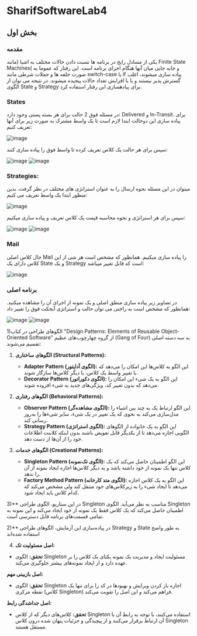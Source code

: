 ﻿# SharifSoftwareLab4
## بخش اول
### مقدمه
یکی از مسادل رایج در برنامه ها نسبت دادن حالات مختلف به اشیا (مانند Finite State Machines( و جابه جایی میان آنها هنگام اجرای برنامه است. این رفتار که عموما به صورت حلقه ها و جملات شرطی مانند switch-case یا if پیاده سازی میشوند، اغلب گسترش پذیر نیستند و یا با افزایش تعداد حالات پیجیده میشوند. در نتیجه می توان از الگوی State و Strategy برای پیادهسازی این رفتار استفاده کرد.
### States
در مسئله فوق 2 حالت برای هر بسته پستی وجود دارد: Delivered و In-Transit. برای پیاده سازی این دوحالت ابتدا لازم است تا یک واسط مشترک به صورت زیر برای آنها تعریف کنیم:

![image](https://github.com/kamayrtaeb/SharifSoftwareLab4/assets/59438691/7ca51443-47ac-4ed7-8c02-4d0ea81dc30f)

سپس برای هر حالت یک کلاس تعریف کرده تا واسط فوق را پیاده سازی کنند:

![image](https://github.com/kamayrtaeb/SharifSoftwareLab4/assets/59438691/4d334ff8-b0dc-478c-bb75-809fb86af5ba)
![image](https://github.com/kamayrtaeb/SharifSoftwareLab4/assets/59438691/1700011a-0e24-4a8a-9387-b6f493f50d7c)

### Strategies:
میتوان در این مسئله نحوه ارسال را به عنوان استراتژی های مختلف در نظر گرفت. بدین منظور ابتدا یک واسط تعریف می کنیم:

![image](https://github.com/kamayrtaeb/SharifSoftwareLab4/assets/59438691/e672dd9f-5890-4345-9bf1-5f43d51e8677)

سپس برای هر استراتژی و نحوه محاسبه قیمت یک کلاس تعریف و پیاده سازی میکنیم:

![image](https://github.com/kamayrtaeb/SharifSoftwareLab4/assets/59438691/54435838-3cf0-4c5c-b1fe-258c1d72fbc4)
![image](https://github.com/kamayrtaeb/SharifSoftwareLab4/assets/59438691/13807aaf-52e6-45e0-b34d-63b5ebdd9348)


### Mail
حال کلاس اصلی Mail را پیاده سازی میکنیم. همانظور که مشخص است هر شی از این کلاس دارای یک State و یک Strategy است که قابل تغییر میباشد:

![image](https://github.com/kamayrtaeb/SharifSoftwareLab4/assets/59438691/e091103f-c3df-471e-bd0b-e2ebd0d164c0)
### برنامه اصلی
در تصاویر زیر پیاده سازی منطق اصلی و یک نمونه از اجرای آن را مشاهده میکنید. همانطور که مشخص است به راحتی می توان حالت و استراتژی آبجکت فوق را تغییر داد:

![image](https://github.com/kamayrtaeb/SharifSoftwareLab4/assets/59438691/3acf98cb-f48d-4284-a42c-5a8b33242f0a)
![image](https://github.com/kamayrtaeb/SharifSoftwareLab4/assets/59438691/d063e76f-8666-4c41-af87-6264e76d0e45)



 
1)الگوهای طراحی در کتاب "Design Patterns: Elements of Reusable Object-Oriented Software" از گروه چهارچوب‌های عظیم (Gang of Four) به سه دسته اصلی تقسیم می‌شوند:

1. **الگوهای ساختاری (Structural Patterns):**
   - **Adapter Pattern (الگوی آداپتور):** این الگو به کلاس‌ها این امکان را می‌دهد که با تغییر واسط یک کلاس، با دیگر کلاس‌ها سازگار شوند.
   - **Decorator Pattern (الگوی دکوراتور):** این الگو به یک شیء این امکان را می‌دهد که بدون تغییر کد، ویژگی‌های جدید به شیء افزوده شوند.

2. **الگوهای رفتاری (Behavioral Patterns):**
   - **Observer Pattern (الگوی مشاهده‌گر):** این الگو ارتباط یک به چند بین اشیاء را مدل‌سازی می‌کند به نحوی که یک تغییر در یک شیء، سایر شیءها را به‌روز رسانی کند.
   - **Strategy Pattern (الگوی استراتژی):** این الگو به یک خانواده از الگوهای الگویی اجازه می‌دهد تا از یکدیگر قابل تعویض باشند بدون اینکه کلاینت اطلاعات خود را از آن‌ها از دست دهد.

3. **الگوهای خدمات (Creational Patterns):**
   - **Singleton Pattern (الگوی تک‌نمونه):** این الگو اطمینان حاصل می‌کند که یک کلاس تنها یک نمونه از خود داشته باشد و به دیگر کلاس‌ها اجازه ایجاد نمونه از آن را ندهد.
   - **Factory Method Pattern (الگوی متد کارخانه):** این الگو به یک کلاس اجازه می‌دهد تا ایجاد شیء را به زیرکلاس‌های خود منتقل کند ولی مشخص می‌کند که کدام کلاس باید ایجاد شود.

3)** در این سناریو، الگوی طراحی Singleton مناسب به نظر می‌آید. الگوی Singleton اطمینان حاصل می‌کند که یک کلاس فقط یک نمونه از خود ایجاد می‌کند و این نمونه به تمامی قسمت‌های برنامه قابل دسترسی است.


2)** در پیاده‌سازی این آزمایش، الگوهای طراحی Strategy و State به طور واضح استفاده شده‌اند


4) **اصل مسئولیت تک:**
- **تحقق:** الگوی Singleton مسئولیت ایجاد و مدیریت یک نمونه یکتای یک کلاس را بر عهده دارد و از ایجاد نمونه‌های بیشتر جلوگیری می‌کند.
  
**اصل بازبینی مهم:**
- **تحقق:** الگوی Singleton اجازه باز کردن ویرایش و بهبود‌ها در کد را برای تنها یک نقطه مرکزی (کلاس Singleton) فراهم می‌کند و این اصل را تقویت می‌کند.

**اصل جداشدگی رابط:**
- **تحقق:** کلاس‌های دیگر که از کلاس Singleton استفاده می‌کنند، با توجه به رابط آن با آن ارتباط برقرار می‌کنند و از پیچیدگی و جزئیات پنهان شده درون کلاس Singleton مستقل هستند.

